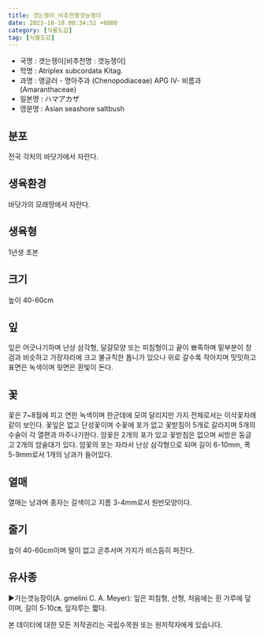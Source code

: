 ```yaml
---
title: 갯는쟁이_비추천명갯능쟁이
date: 2023-10-18 00:34:52 +0800
category: [식물도감]
tag: [식물도감]
---
```




- 국명 : 갯는쟁이[비추천명 : 갯능쟁이]
- 학명 : Atriplex subcordata Kitag.
- 과명 : 앵글러 - 명아주과 (Chenopodiaceae) APG Ⅳ- 비름과 (Amaranthaceae)
- 일본명 : ハマアカザ
- 영문명 : Asian seashore saltbush


## 분포
전국 각처의 바닷가에서 자란다.
## 생육환경
바닷가의 모래땅에서 자란다.
## 생육형
1년생 초본
## 크기
높이 40-60cm
## 잎
잎은 어긋나기하며 난상 삼각형, 달걀모양 또는 피침형이고 끝이 뾰족하며 밑부분이 창검과 비슷하고 가장자리에 크고 불규칙한 톱니가 있으나 위로 갈수록 작아지며 밋밋하고 표면은 녹색이며 뒷면은 흰빛이 돈다.
## 꽃
꽃은 7~8월에 피고 연한 녹색이며 한군데에 모여 달리지만 가지 전체로서는 이삭꽃차례같이 보인다. 꽃잎은 없고 단성꽃이며 수꽃에 포가 없고 꽃받침이 5개로 갈라지며 5개의 수술이 각 열편과 마주나기한다. 암꽃은 2개의 포가 있고 꽃받침은 없으며 씨방은 둥글고 2개의 암술대가 있다. 암꽃의 포는 자라서 난상 삼각형으로 되며 길이 6-10mm, 폭 5-9mm로서 1개의 낭과가 들어있다.
## 열매
열매는 낭과며 종자는 갈색이고 지름 3-4mm로서 원반모양이다.
## 줄기
높이 40-60cm이며 털이 없고 곧추서며 가지가 비스듬히 퍼진다.
## 유사종
▶가는갯능장이(A. gmelini C. A. Meyer): 잎은 피침형, 선형, 처음에는 흰 가루에 덮이며, 길이 5-10㎝, 잎자루는 짧다.






본 데이터에 대한 모든 저작권리는 국립수목원 또는 원저작자에게 있습니다.
